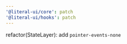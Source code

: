 ```yaml
---
'@literal-ui/core': patch
'@literal-ui/hooks': patch
---
```


refactor(StateLayer): add `pointer-events-none`
